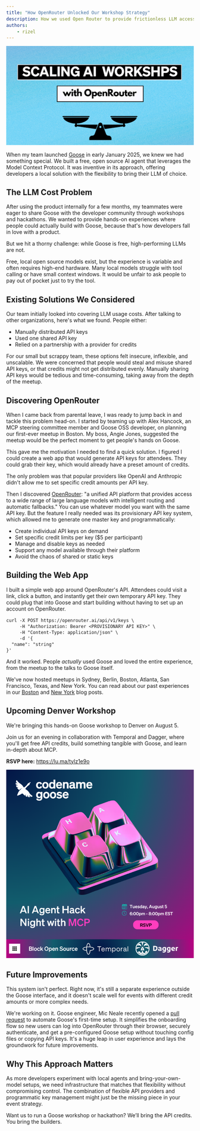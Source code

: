 ```yaml
---
title: "How OpenRouter Unlocked Our Workshop Strategy"
description: How we used Open Router to provide frictionless LLM access for Goose workshops
authors: 
    - rizel
---
```


![Scaling AI Workshops](scaling-ai-workshops-open-router.png)


When my team launched [Goose](/) in early January 2025, we knew we had something special. We built a free, open source AI agent that leverages the Model Context Protocol. It was inventive in its approach, offering developers a local solution with the flexibility to bring their LLM of choice.

## The LLM Cost Problem

After using the product internally for a few months, my teammates were eager to share Goose with the developer community through workshops and hackathons. We wanted to provide hands-on experiences where people could actually build with Goose, because that's how developers fall in love with a product.

But we hit a thorny challenge: while Goose is free, high-performing LLMs are not.

<!--truncate-->

Free, local open source models exist, but the experience is variable and often requires high-end hardware. Many local models struggle with tool calling or have small context windows. It would be unfair to ask people to pay out of pocket just to try the tool.

## Existing Solutions We Considered

Our team initially looked into covering LLM usage costs. After talking to other organizations, here's what we found. People either:

* Manually distributed API keys  
* Used one shared API key  
* Relied on a partnership with a provider for credits

For our small but scrappy team, these options felt insecure, inflexible, and unscalable. We were concerned that people would steal and misuse shared API keys, or that credits might not get distributed evenly. Manually sharing API keys would be tedious and time-consuming, taking away from the depth of the meetup.

## Discovering OpenRouter

When I came back from parental leave, I was ready to jump back in and tackle this problem head-on. I started by teaming up with Alex Hancock, an MCP steering committee member and Goose OSS developer, on planning our first-ever meetup in Boston. My boss, Angie Jones, suggested the meetup would be the perfect moment to get people's hands on Goose.

This gave me the motivation I needed to find a quick solution. I figured I could create a web app that would generate API keys for attendees. They could grab their key, which would already have a preset amount of credits.

The only problem was that popular providers like OpenAI and Anthropic didn't allow me to set specific credit amounts per API key.

Then I discovered [OpenRouter](https://openrouter.ai/): "a unified API platform that provides access to a wide range of large language models with intelligent routing and automatic fallbacks." You can use whatever model you want with the same API key. But the feature I really needed was its provisionary API key system, which allowed me to generate one master key and programmatically:

* Create individual API keys on demand  
* Set specific credit limits per key ($5 per participant)  
* Manage and disable keys as needed  
* Support any model available through their platform  
* Avoid the chaos of shared or static keys

## Building the Web App

I built a simple web app around OpenRouter's API. Attendees could visit a link, click a button, and instantly get their own temporary API key. They could plug that into Goose and start building without having to set up an account on OpenRouter.

```shell
curl -X POST https://openrouter.ai/api/v1/keys \
     -H "Authorization: Bearer <PROVISIONARY API KEY>" \
     -H "Content-Type: application/json" \
     -d '{
  "name": "string"
}'
```

And it worked. People *actually* used Goose and loved the entire experience, from the meetup to the talks to Goose itself.

We've now hosted meetups in Sydney, Berlin, Boston, Atlanta, San Francisco, Texas, and New York. You can read about our past experiences in our [Boston](/blog/2025-03-21-goose-boston-meetup/index.mdx) and [New York](/blog/2025-04-17-goose-goes-to-NY/index.mdx) blog posts.

## Upcoming Denver Workshop

We're bringing this hands-on Goose workshop to Denver on August 5.

Join us for an evening in collaboration with Temporal and Dagger, where you'll get free API credits, build something tangible with Goose, and learn in-depth about MCP.

**RSVP here:** https://lu.ma/tylz1e9o

![denver](denver.png)

## Future Improvements

This system isn't perfect. Right now, it's still a separate experience outside the Goose interface, and it doesn't scale well for events with different credit amounts or more complex needs.

We're working on it. Goose engineer, Mic Neale recently opened a [pull request](https://github.com/block/goose/pull/3507) to automate Goose's first-time setup. It simplifies the onboarding flow so new users can log into OpenRouter through their browser, securely authenticate, and get a pre-configured Goose setup without touching config files or copying API keys. It's a huge leap in user experience and lays the groundwork for future improvements.

## Why This Approach Matters

As more developers experiment with local agents and bring-your-own-model setups, we need infrastructure that matches that flexibility without compromising control. The combination of flexible API providers and programmatic key management might just be the missing piece in your event strategy.

Want us to run a Goose workshop or hackathon? We’ll bring the API credits. You bring the builders. 


<head>
  <meta property="og:title" content="How OpenRouter Unlocked Our Workshop Strategy" />
  <meta property="og:type" content="article" />
  <meta property="og:url" content="https://block.github.io/goose/blog/2025/07/29/openrouter-unlocks-workshops" />
  <meta property="og:description" content="How we used Open Router to provide frictionless LLM access for Goose workshops" />
  <meta property="og:image" content="https://block.github.io/goose/assets/images/ai-to-ai-dc88f565e573f0825a4fde3c522d2b8b.png" />
  <meta name="twitter:card" content="summary_large_image" />
  <meta property="twitter:domain" content="block.github.io/goose" />
  <meta name="twitter:title" content="How OpenRouter Unlocked Our Workshop Strategy" />
  <meta name="twitter:description" content="How we used Open Router to provide frictionless LLM access for Goose workshops" />
  <meta name="twitter:image" content="https://block.github.io/goose/assets/images/ai-to-ai-dc88f565e573f0825a4fde3c522d2b8b.png" />
</head>


